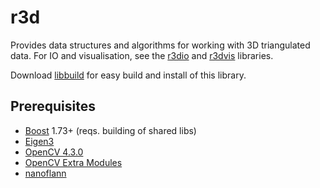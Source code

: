 # r3d

Provides data structures and algorithms for working with 3D triangulated data.
For IO and visualisation, see the [r3dio](../../../r3dio) and [r3dvis](../../../r3dvis) libraries.

Download [libbuild](https://github.com/richeytastic/libbuild) for easy build and install of this library.

## Prerequisites
- [Boost](http://www.boost.org) 1.73+ (reqs. building of shared libs)
- [Eigen3](http://eigen.tuxfamily.org)
- [OpenCV 4.3.0](http://opencv.org)
- [OpenCV Extra Modules](https://github.com/opencv/opencv_contrib)
- [nanoflann](https://github.com/jlblancoc/nanoflann)
